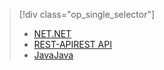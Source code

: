 > [!div class="op_single_selector"]
> * [<span data-ttu-id="9f93e-101">NET</span><span class="sxs-lookup"><span data-stu-id="9f93e-101">.NET</span></span>](../articles/media-services/media-services-dotnet-configure-asset-delivery-policy.md)
> * [<span data-ttu-id="9f93e-102">REST-API</span><span class="sxs-lookup"><span data-stu-id="9f93e-102">REST API</span></span>](../articles/media-services/media-services-rest-configure-asset-delivery-policy.md)
> * [<span data-ttu-id="9f93e-103">Java</span><span class="sxs-lookup"><span data-stu-id="9f93e-103">Java</span></span>](https://github.com/southworkscom/azure-sdk-for-media-services-java-samples)
> 
> 

